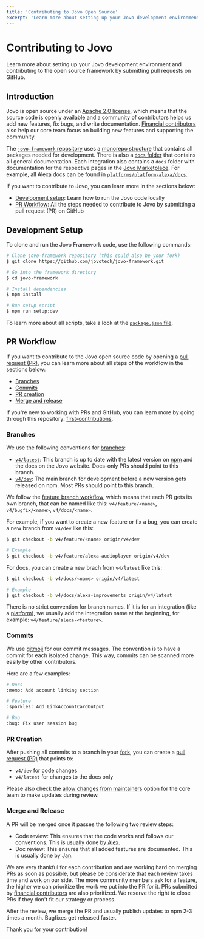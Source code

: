 ```yaml
---
title: 'Contributing to Jovo Open Source'
excerpt: 'Learn more about setting up your Jovo development environment and contributing to the open source framework by submitting pull requests on GitHub.'
---
```


# Contributing to Jovo

Learn more about setting up your Jovo development environment and contributing to the open source framework by submitting pull requests on GitHub.

## Introduction

Jovo is open source under an [Apache 2.0 license](https://github.com/jovotech/jovo-framework/blob/v4/latest/LICENSE), which means that the source code is openly available and a community of contributors helps us add new features, fix bugs, and write documentation. [Financial contributors](https://opencollective.com/jovo-framework) also help our core team focus on building new features and supporting the community.

The [`jovo-framework` repository](https://github.com/jovotech/jovo-framework) uses a [monorepo structure](https://en.wikipedia.org/wiki/Monorepo) that contains all packages needed for development. There is also a [`docs` folder](https://github.com/jovotech/jovo-framework/tree/v4/latest/docs) that contains all general documentation. Each integration also contains a `docs` folder with documentation for the respective pages in the [Jovo Marketplace](https://www.jovo.tech/marketplace). For example, all Alexa docs can be found in [`platforms/platform-alexa/docs`](https://github.com/jovotech/jovo-framework/tree/v4/latest/platforms/platform-alexa/docs). 

If you want to contribute to Jovo, you can learn more in the sections below:

- [Development setup](#development-setup): Learn how to run the Jovo code locally
- [PR Workflow](#pr-workflow): All the steps needed to contribute to Jovo by submitting a pull request (PR) on GitHub

## Development Setup

To clone and run the Jovo Framework code, use the following commands:

```sh
# Clone jovo-framework repository (this could also be your fork)
$ git clone https://github.com/jovotech/jovo-framework.git

# Go into the framework directory
$ cd jovo-framework

# Install dependencies
$ npm install

# Run setup script
$ npm run setup:dev
```

To learn more about all scripts, take a look at the [`package.json` file](https://github.com/jovotech/jovo-framework/blob/v4/latest/package.json).



## PR Workflow

If you want to contribute to the Jovo open source code by opening a [pull request (PR)](https://docs.github.com/en/pull-requests/collaborating-with-pull-requests/proposing-changes-to-your-work-with-pull-requests/about-pull-requests), you can learn more about all steps of the workflow in the sections below:
- [Branches](#branches)
- [Commits](#commits)
- [PR creation](#pr-creation)
- [Merge and release](#merge-and-release)

If you're new to working with PRs and GitHub, you can learn more by going through this repository: [first-contributions](https://github.com/firstcontributions/first-contributions).

### Branches

We use the following conventions for [branches](https://docs.github.com/en/pull-requests/collaborating-with-pull-requests/proposing-changes-to-your-work-with-pull-requests/about-branches):

- [`v4/latest`](https://github.com/jovotech/jovo-framework/tree/v4/latest): This branch is up to date with the latest version on [npm](https://www.npmjs.com/package/@jovotech/framework) and the docs on the Jovo website. Docs-only PRs should point to this branch.
- [`v4/dev`](https://github.com/jovotech/jovo-framework/tree/v4/dev): The main branch for development before a new version gets released on npm. Most PRs should point to this branch.

We follow the [feature branch workflow](https://www.atlassian.com/git/tutorials/comparing-workflows/feature-branch-workflow), which means that each PR gets its own branch, that can be named like this: `v4/feature/<name>`, `v4/bugfix/<name>`, `v4/docs/<name>`.

For example, if you want to create a new feature or fix a bug, you can create a new branch from `v4/dev` like this:

```sh
$ git checkout -b v4/feature/<name> origin/v4/dev

# Example
$ git checkout -b v4/feature/alexa-audioplayer origin/v4/dev
```

For docs, you can create a new brach from `v4/latest` like this:

```sh
$ git checkout -b v4/docs/<name> origin/v4/latest

# Example
$ git checkout -b v4/docs/alexa-improvements origin/v4/latest
```

There is no strict convention for branch names. If it is for an integration (like a [platform](./platforms.md)), we usually add the integration name at the beginning, for example: `v4/feature/alexa-<feature>`.

### Commits

We use [gitmoji](https://gitmoji.dev/) for our commit messages. The convention is to have a commit for each isolated change. This way, commits can be scanned more easily by other contributors.

Here are a few examples:

```sh
# Docs
:memo: Add account linking section

# Feature
:sparkles: Add LinkAccountCardOutput

# Bug
:bug: Fix user session bug
```


### PR Creation

After pushing all commits to a branch in your [fork](https://docs.github.com/en/get-started/quickstart/fork-a-repo), you can create a [pull request (PR)](https://docs.github.com/en/pull-requests/collaborating-with-pull-requests/proposing-changes-to-your-work-with-pull-requests/about-pull-requests) that points to:

- `v4/dev` for code changes
- `v4/latest` for changes to the docs only

Please also check the [allow changes from maintainers](https://docs.github.com/en/pull-requests/collaborating-with-pull-requests/working-with-forks/allowing-changes-to-a-pull-request-branch-created-from-a-fork) option for the core team to make updates during review.


### Merge and Release

A PR will be merged once it passes the following two review steps:

- Code review: This ensures that the code works and follows our conventions. This is usually done by [Alex](https://github.com/aswetlow).
- Doc review: This ensures that all added features are documented. This is usually done by [Jan](https://github.com/jankoenig).

We are very thankful for each contribution and are working hard on merging PRs as soon as possible, but please be considerate that each review takes time and work on our side. The more community members ask for a feature, the higher we can prioritize the work we put into the PR for it. PRs submitted by [financial contributors](https://opencollective.com/jovo-framework) are also prioritized. We reserve the right to close PRs if they don't fit our strategy or process.

After the review, we merge the PR and usually publish updates to npm 2-3 times a month. Bugfixes get released faster.

Thank you for your contribution!